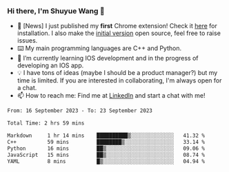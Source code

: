 ### Hi there, I'm Shuyue Wang 👋

- 🎉 [News] I just published my **first** Chrome extension! Check it [here](https://chrome.google.com/webstore/detail/aiofdhjednbbfajbcpmgbblpljncfnkh) for installation. I also make the [initial version](https://github.com/wangsy503/PennCalendar) open source, feel free to raise issues.
- ⌨️ My main programming languages are C++ and Python.
- 🌱 I’m currently learning IOS development and in the progress of developing an IOS app.
- 💡 I have tons of ideas (maybe I should be a product manager?) but my time is limited. If you are interested in collaborating, I'm always open for a chat.
- 📫 How to reach me: Find me at [LinkedIn](https://www.linkedin.com/in/shuyuew/) and start a chat with me!

<!--
**wangsy503/wangsy503** is a ✨ _special_ ✨ repository because its `README.md` (this file) appears on your GitHub profile.

Here are some ideas to get you started:

- 🔭 I’m currently working on ...
- 🌱 I’m currently learning ...
- 👯 I’m looking to collaborate on ...
- 🤔 I’m looking for help with ...
- 💬 Ask me about ...
- 📫 How to reach me: ...
- 😄 Pronouns: ...
- ⚡ Fun fact: ...
-->
<!--START_SECTION:waka-->

```txt
From: 16 September 2023 - To: 23 September 2023

Total Time: 2 hrs 59 mins

Markdown     1 hr 14 mins    ██████████▒░░░░░░░░░░░░░░   41.32 %
C++          59 mins         ████████▒░░░░░░░░░░░░░░░░   33.14 %
Python       16 mins         ██▒░░░░░░░░░░░░░░░░░░░░░░   09.06 %
JavaScript   15 mins         ██▒░░░░░░░░░░░░░░░░░░░░░░   08.74 %
YAML         8 mins          █▒░░░░░░░░░░░░░░░░░░░░░░░   04.94 %
```

<!--END_SECTION:waka-->
